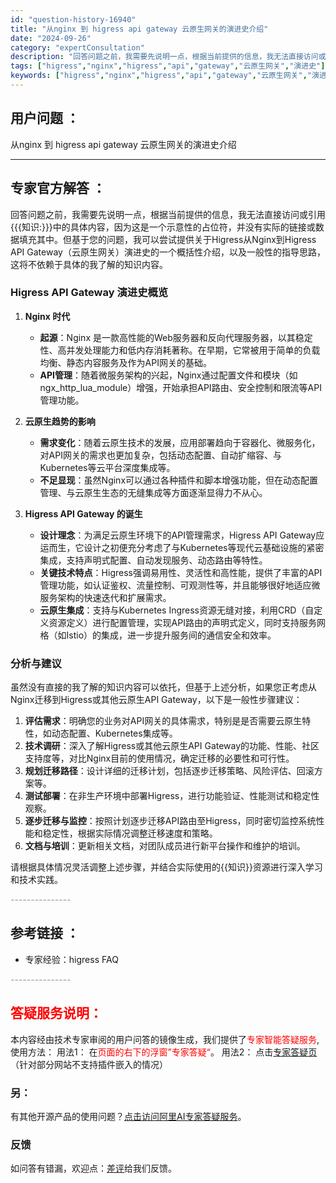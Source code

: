 ```yaml
---
id: "question-history-16940"
title: "从nginx 到 higress api gateway 云原生网关的演进史介绍"
date: "2024-09-26"
category: "expertConsultation"
description: "回答问题之前，我需要先说明一点，根据当前提供的信息，我无法直接访问或引用知识:中的具体内容，因为这是一个示意性的占位符，并没有实际的链接或数据填充其中。但基于您的问题，我可以尝试提供关于Higress从Nginx到Higress API Gateway（云原生网关）演进史的一个概括性介绍，以及一般性"
tags: ["higress","nginx","higress","api","gateway","云原生网关","演进史"]
keywords: ["higress","nginx","higress","api","gateway","云原生网关","演进史"]
---
```


## 用户问题 ： 
 从nginx 到 higress api gateway 云原生网关的演进史介绍  

---------------
## 专家官方解答 ：

回答问题之前，我需要先说明一点，根据当前提供的信息，我无法直接访问或引用{{{知识:}}}中的具体内容，因为这是一个示意性的占位符，并没有实际的链接或数据填充其中。但基于您的问题，我可以尝试提供关于Higress从Nginx到Higress API Gateway（云原生网关）演进史的一个概括性介绍，以及一般性的指导思路，这将不依赖于具体的我了解的知识内容。

### Higress API Gateway 演进史概览

1. **Nginx 时代**
   - **起源**：Nginx 是一款高性能的Web服务器和反向代理服务器，以其稳定性、高并发处理能力和低内存消耗著称。在早期，它常被用于简单的负载均衡、静态内容服务及作为API网关的基础。
   - **API管理**：随着微服务架构的兴起，Nginx通过配置文件和模块（如ngx_http_lua_module）增强，开始承担API路由、安全控制和限流等API管理功能。

2. **云原生趋势的影响**
   - **需求变化**：随着云原生技术的发展，应用部署趋向于容器化、微服务化，对API网关的需求也更加复杂，包括动态配置、自动扩缩容、与Kubernetes等云平台深度集成等。
   - **不足显现**：虽然Nginx可以通过各种插件和脚本增强功能，但在动态配置管理、与云原生生态的无缝集成等方面逐渐显得力不从心。

3. **Higress API Gateway 的诞生**
   - **设计理念**：为满足云原生环境下的API管理需求，Higress API Gateway应运而生，它设计之初便充分考虑了与Kubernetes等现代云基础设施的紧密集成，支持声明式配置、自动发现服务、动态路由等特性。
   - **关键技术特点**：Higress强调易用性、灵活性和高性能，提供了丰富的API管理功能，如认证鉴权、流量控制、可观测性等，并且能够很好地适应微服务架构的快速迭代和扩展需求。
   - **云原生集成**：支持与Kubernetes Ingress资源无缝对接，利用CRD（自定义资源定义）进行配置管理，实现API路由的声明式定义，同时支持服务网格（如Istio）的集成，进一步提升服务间的通信安全和效率。

### 分析与建议

虽然没有直接的我了解的知识内容可以依托，但基于上述分析，如果您正考虑从Nginx迁移到Higress或其他云原生API Gateway，以下是一般性步骤建议：

1. **评估需求**：明确您的业务对API网关的具体需求，特别是是否需要云原生特性，如动态配置、Kubernetes集成等。
2. **技术调研**：深入了解Higress或其他云原生API Gateway的功能、性能、社区支持度等，对比Nginx目前的使用情况，确定迁移的必要性和可行性。
3. **规划迁移路径**：设计详细的迁移计划，包括逐步迁移策略、风险评估、回滚方案等。
4. **测试部署**：在非生产环境中部署Higress，进行功能验证、性能测试和稳定性观察。
5. **逐步迁移与监控**：按照计划逐步迁移API路由至Higress，同时密切监控系统性能和稳定性，根据实际情况调整迁移速度和策略。
6. **文档与培训**：更新相关文档，对团队成员进行新平台操作和维护的培训。

请根据具体情况灵活调整上述步骤，并结合实际使用的{{知识}}资源进行深入学习和技术实践。


<font color="#949494">---------------</font> 


## 参考链接 ：

* 专家经验：higress FAQ 


 <font color="#949494">---------------</font> 
 


## <font color="#FF0000">答疑服务说明：</font> 

本内容经由技术专家审阅的用户问答的镜像生成，我们提供了<font color="#FF0000">专家智能答疑服务</font>,使用方法：
用法1： 在<font color="#FF0000">页面的右下的浮窗”专家答疑“</font>。
用法2： 点击[专家答疑页](https://answer.opensource.alibaba.com/docs/intro)（针对部分网站不支持插件嵌入的情况）
### 另：


有其他开源产品的使用问题？[点击访问阿里AI专家答疑服务](https://answer.opensource.alibaba.com/docs/intro)。
### 反馈
如问答有错漏，欢迎点：[差评](https://ai.nacos.io/user/feedbackByEnhancerGradePOJOID?enhancerGradePOJOId=16951)给我们反馈。
